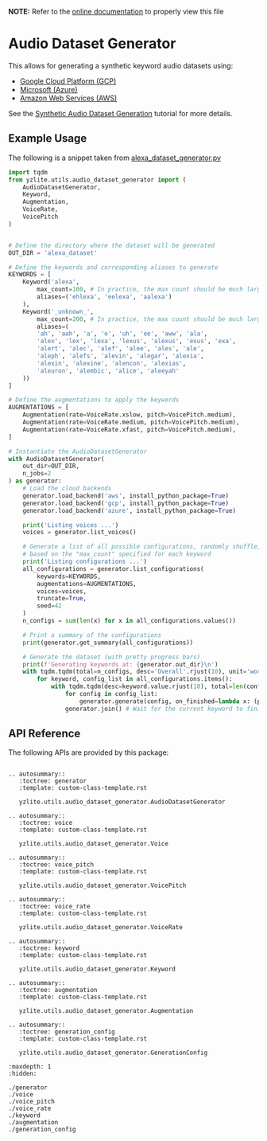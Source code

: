 __NOTE:__ Refer to the [online documentation](https://github.com/chenxingqiang/yzlite) to properly view this file

# Audio Dataset Generator

This allows for generating a synthetic keyword audio datasets using:

- [Google Cloud Platform (GCP)](https://cloud.google.com/text-to-speech)
- [Microsoft (Azure)](https://learn.microsoft.com/en-us/azure/cognitive-services/speech-service/text-to-speech)
- [Amazon Web Services (AWS)](https://aws.amazon.com/polly)

See the [Synthetic Audio Dataset Generation](https://github.com/chenxingqiang/yzlite/yzlite/tutorials/synthetic_audio_dataset_generation.html) tutorial for more details.

## Example Usage

The following is a snippet taken from [alexa_dataset_generator.py](https://github.com/chenxingqiang/yzlite/blob/master/yzlite/utils/audio_dataset_generator/examples/alexa_dataset_generator.py)

```python
import tqdm
from yzlite.utils.audio_dataset_generator import (
    AudioDatasetGenerator,
    Keyword,
    Augmentation,
    VoiceRate,
    VoicePitch
)


# Define the directory where the dataset will be generated
OUT_DIR = 'alexa_dataset'

# Define the keywords and corresponding aliases to generate
KEYWORDS = [
    Keyword('alexa',
        max_count=100, # In practice, the max count should be much larger (e.g. 10000)
        aliases=('ehlexa', 'eelexa', 'aalexa')
    ),
    Keyword('_unknown_',
        max_count=200, # In practice, the max count should be much larger (e.g. 20000)
        aliases=(
        'ah', 'aah', 'a', 'o', 'uh', 'ee', 'aww', 'ala',
        'alex', 'lex', 'lexa', 'lexus', 'alexus', 'exus', 'exa',
        'alert', 'alec', 'alef', 'alee', 'ales', 'ale',
        'aleph', 'alefs', 'alevin', 'alegar', 'alexia',
        'alexin', 'alexine', 'alencon', 'alexias',
        'aleuron', 'alembic', 'alice', 'aleeyah'
    ))
]

# Define the augmentations to apply the keywords
AUGMENTATIONS = [
    Augmentation(rate=VoiceRate.xslow, pitch=VoicePitch.medium),
    Augmentation(rate=VoiceRate.medium, pitch=VoicePitch.medium),
    Augmentation(rate=VoiceRate.xfast, pitch=VoicePitch.medium),
]

# Instantiate the AudioDatasetGenerator
with AudioDatasetGenerator(
    out_dir=OUT_DIR,
    n_jobs=2
) as generator:
    # Load the cloud backends
    generator.load_backend('aws', install_python_package=True)
    generator.load_backend('gcp', install_python_package=True)
    generator.load_backend('azure', install_python_package=True)

    print('Listing voices ...')
    voices = generator.list_voices()

    # Generate a list of all possible configurations, randomly shuffle, then truncate
    # based on the "max_count" specified for each keyword
    print('Listing configurations ...')
    all_configurations = generator.list_configurations(
        keywords=KEYWORDS,
        augmentations=AUGMENTATIONS,
        voices=voices,
        truncate=True,
        seed=42
    )
    n_configs = sum(len(x) for x in all_configurations.values())

    # Print a summary of the configurations
    print(generator.get_summary(all_configurations))

    # Generate the dataset (with pretty progress bars)
    print(f'Generating keywords at: {generator.out_dir}\n')
    with tqdm.tqdm(total=n_configs, desc='Overall'.rjust(10), unit='word', position=1) as pb_outer:
        for keyword, config_list in all_configurations.items():
            with tqdm.tqdm(desc=keyword.value.rjust(10), total=len(config_list), unit='word', position=0) as pb_inner:
                for config in config_list:
                    generator.generate(config, on_finished=lambda x: (pb_inner.update(1), pb_outer.update(1)))
                generator.join() # Wait for the current keyword to finish before continuing to the next

```

## API Reference

The following APIs are provided by this package:

```{eval-rst}

.. autosummary::
   :toctree: generator
   :template: custom-class-template.rst

   yzlite.utils.audio_dataset_generator.AudioDatasetGenerator

.. autosummary::
   :toctree: voice
   :template: custom-class-template.rst

   yzlite.utils.audio_dataset_generator.Voice

.. autosummary::
   :toctree: voice_pitch
   :template: custom-class-template.rst

   yzlite.utils.audio_dataset_generator.VoicePitch

.. autosummary::
   :toctree: voice_rate
   :template: custom-class-template.rst

   yzlite.utils.audio_dataset_generator.VoiceRate

.. autosummary::
   :toctree: keyword
   :template: custom-class-template.rst

   yzlite.utils.audio_dataset_generator.Keyword

.. autosummary::
   :toctree: augmentation
   :template: custom-class-template.rst

   yzlite.utils.audio_dataset_generator.Augmentation

.. autosummary::
   :toctree: generation_config
   :template: custom-class-template.rst

   yzlite.utils.audio_dataset_generator.GenerationConfig

```

```{toctree}
:maxdepth: 1
:hidden:

./generator
./voice
./voice_pitch
./voice_rate
./keyword
./augmentation
./generation_config
```
